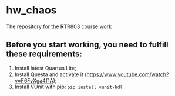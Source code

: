 # hw_chaos
The repository for the RTR803 course work

## Before you start working, you need to fulfill these requirements:
1. Install latest Quartus Lite;
2. Install Questa and activate it (https://www.youtube.com/watch?v=F6FvXga4f1A);
3. Install VUnit with pip:
   ```pip install vunit-hdl```

